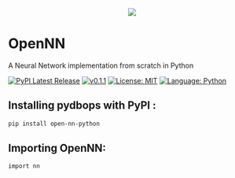 <div align="center">
  <img src="https://user-images.githubusercontent.com/85283622/206227131-e25b01d8-4c35-4770-a4e9-728655766858.png"></a>
</div>

# OpenNN
A Neural Network implementation from scratch in Python

[![PyPI Latest Release](https://img.shields.io/pypi/v/open-nn-python.svg?style=flat&logo=pypi)](https://pypi.org/project/open-nn-python/)
[![v0.1.1](https://img.shields.io/badge/version-v0.1.1-red.svg?style=flat&logo=numpy)](https://github.com/NotShrirang/OpenNN)
[![License: MIT](https://img.shields.io/badge/license-MIT-brightgreen.svg?style=flat&logo=license)](https://github.com/NotShrirang/OpenNN/blob/main/LICENSE)
[![Language: Python](https://img.shields.io/badge/language-python-blue.svg?style=flat&logo=python)](https://www.python.org/)

## Installing pydbops with PyPI :

```sh
pip install open-nn-python
```

## Importing OpenNN:

```sh
import nn
```
